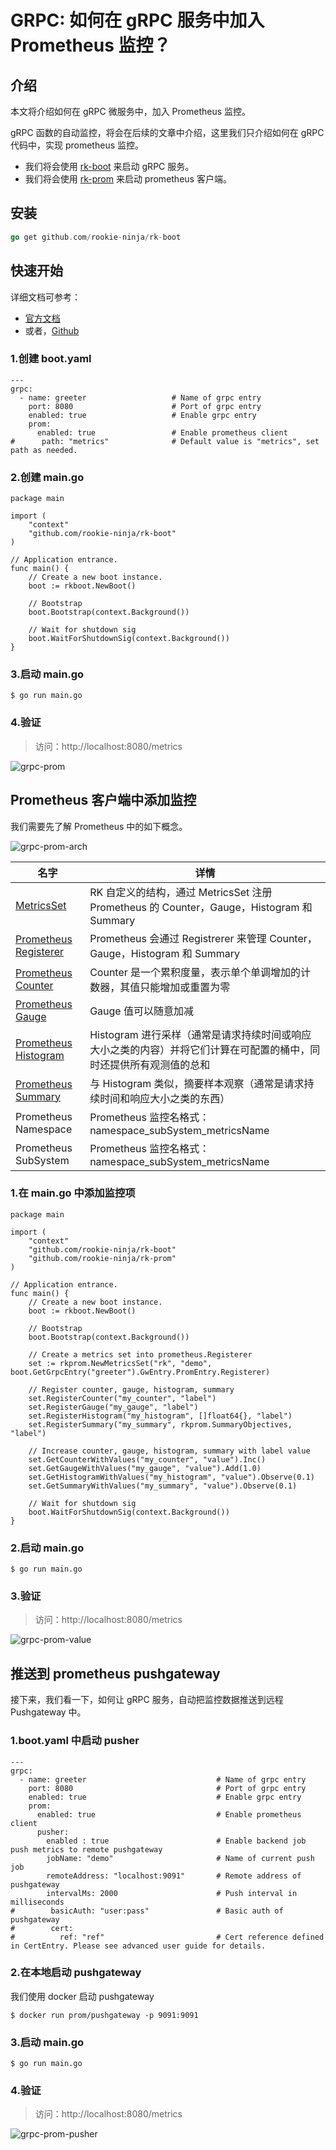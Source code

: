 # GRPC: 如何在 gRPC 服务中加入 Prometheus 监控？

## 介绍
本文将介绍如何在 gRPC 微服务中，加入 Prometheus 监控。

gRPC 函数的自动监控，将会在后续的文章中介绍，这里我们只介绍如何在 gRPC 代码中，实现 prometheus 监控。

- 我们将会使用 [rk-boot](https://github.com/rookie-ninja/rk-boot) 来启动 gRPC 服务。
- 我们将会使用 [rk-prom](https://github.com/rookie-ninja/rk-prom) 来启动 prometheus 客户端。

## 安装
```go
go get github.com/rookie-ninja/rk-boot
```

## 快速开始
详细文档可参考：
- [官方文档](https://rkdev.info/cn/docs/bootstrapper/user-guide/grpc-golang/basic/prometheus-client/)
- 或者，[Github](https://github.com/rookie-ninja/rk-docs/blob/master/content/cn/docs/Bootstrapper/User%20guide/grpc-golang/Basic/prometheus-client.md)

### 1.创建 boot.yaml
```
---
grpc:
  - name: greeter                   # Name of grpc entry
    port: 8080                      # Port of grpc entry
    enabled: true                   # Enable grpc entry
    prom:
      enabled: true                 # Enable prometheus client
#      path: "metrics"              # Default value is "metrics", set path as needed.
```

### 2.创建 main.go
```
package main

import (
	"context"
	"github.com/rookie-ninja/rk-boot"
)

// Application entrance.
func main() {
	// Create a new boot instance.
	boot := rkboot.NewBoot()

	// Bootstrap
	boot.Bootstrap(context.Background())

	// Wait for shutdown sig
	boot.WaitForShutdownSig(context.Background())
}
```

### 3.启动 main.go
```
$ go run main.go
```

### 4.验证
> 访问：http://localhost:8080/metrics

![grpc-prom](img/grpc-prom.png)

## Prometheus 客户端中添加监控
我们需要先了解 Prometheus 中的如下概念。

![grpc-prom-arch](img/grpc-prom-arch.png)

| 名字 | 详情 |
| ---- | ---- |
| [MetricsSet](https://github.com/rookie-ninja/rk-prom/blob/master/metrics_set.go) | RK 自定义的结构，通过 MetricsSet 注册 Prometheus 的 Counter，Gauge，Histogram 和 Summary |
| [Prometheus Registerer](https://github.com/prometheus/client_golang/blob/master/prometheus/registry.go) | Prometheus 会通过 Registrerer 来管理 Counter，Gauge，Histogram 和 Summary  |
| [Prometheus Counter](https://prometheus.io/docs/concepts/metric_types/#counter) | Counter 是一个累积度量，表示单个单调增加的计数器，其值只能增加或重置为零 |
| [Prometheus Gauge](https://prometheus.io/docs/concepts/metric_types/#gauge) | Gauge 值可以随意加减 |
| [Prometheus Histogram](https://prometheus.io/docs/concepts/metric_types/#histogram) | Histogram 进行采样（通常是请求持续时间或响应大小之类的内容）并将它们计算在可配置的桶中，同时还提供所有观测值的总和 |
| [Prometheus Summary](https://prometheus.io/docs/concepts/metric_types/#summary) | 与 Histogram 类似，摘要样本观察（通常是请求持续时间和响应大小之类的东西） |
| Prometheus Namespace | Prometheus 监控名格式： namespace_subSystem_metricsName |
| Prometheus SubSystem | Prometheus 监控名格式： namespace_subSystem_metricsName |

### 1.在 main.go 中添加监控项
```
package main

import (
	"context"
	"github.com/rookie-ninja/rk-boot"
	"github.com/rookie-ninja/rk-prom"
)

// Application entrance.
func main() {
	// Create a new boot instance.
	boot := rkboot.NewBoot()

	// Bootstrap
	boot.Bootstrap(context.Background())

	// Create a metrics set into prometheus.Registerer
	set := rkprom.NewMetricsSet("rk", "demo", boot.GetGrpcEntry("greeter").GwEntry.PromEntry.Registerer)

	// Register counter, gauge, histogram, summary
	set.RegisterCounter("my_counter", "label")
	set.RegisterGauge("my_gauge", "label")
	set.RegisterHistogram("my_histogram", []float64{}, "label")
	set.RegisterSummary("my_summary", rkprom.SummaryObjectives, "label")

	// Increase counter, gauge, histogram, summary with label value
	set.GetCounterWithValues("my_counter", "value").Inc()
	set.GetGaugeWithValues("my_gauge", "value").Add(1.0)
	set.GetHistogramWithValues("my_histogram", "value").Observe(0.1)
	set.GetSummaryWithValues("my_summary", "value").Observe(0.1)

	// Wait for shutdown sig
	boot.WaitForShutdownSig(context.Background())
}
```

### 2.启动 main.go
```
$ go run main.go
```

### 3.验证
> 访问：http://localhost:8080/metrics

![grpc-prom-value](img/grpc-prom-value.png)

## 推送到 prometheus pushgateway
接下来，我们看一下，如何让 gRPC 服务，自动把监控数据推送到远程 Pushgateway 中。

### 1.boot.yaml 中启动 pusher
```
---
grpc:
  - name: greeter                             # Name of grpc entry
    port: 8080                                # Port of grpc entry
    enabled: true                             # Enable grpc entry
    prom:
      enabled: true                           # Enable prometheus client
      pusher:
        enabled : true                        # Enable backend job push metrics to remote pushgateway
        jobName: "demo"                       # Name of current push job
        remoteAddress: "localhost:9091"       # Remote address of pushgateway
        intervalMs: 2000                      # Push interval in milliseconds
#        basicAuth: "user:pass"               # Basic auth of pushgateway
#        cert:
#          ref: "ref"                         # Cert reference defined in CertEntry. Please see advanced user guide for details.
```

### 2.在本地启动 pushgateway
我们使用 docker 启动 pushgateway

```
$ docker run prom/pushgateway -p 9091:9091
```

### 3.启动 main.go
```
$ go run main.go
```

### 4.验证
> 访问：http://localhost:8080/metrics

![grpc-prom-pusher](img/grpc-prom-pusher.png)



